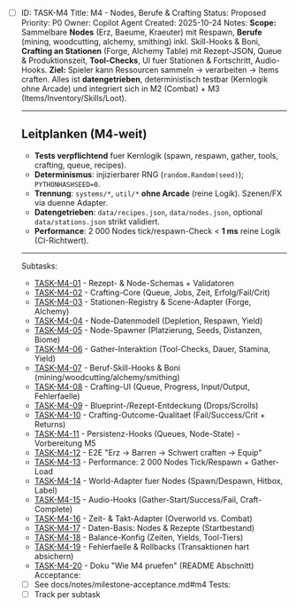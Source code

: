 - [ ] ID: TASK-M4
  Title: M4 - Nodes, Berufe & Crafting
  Status: Proposed
  Priority: P0
  Owner: Copilot Agent
  Created: 2025-10-24
  Notes:
  **Scope:** Sammelbare **Nodes** (Erz, Baeume, Kraeuter) mit Respawn, **Berufe** (mining, woodcutting, alchemy, smithing) inkl. Skill-Hooks & Boni, **Crafting an Stationen** (Forge, Alchemy Table) mit Rezept-JSON, Queue & Produktionszeit, **Tool-Checks**, UI fuer Stationen & Fortschritt, Audio-Hooks.
  **Ziel:** Spieler kann Ressourcen sammeln -> verarbeiten -> Items craften. Alles ist **datengetrieben**, deterministisch testbar (Kernlogik ohne Arcade) und integriert sich in M2 (Combat) + M3 (Items/Inventory/Skills/Loot).

  ---

  ## Leitplanken (M4-weit)
  - **Tests verpflichtend** fuer Kernlogik (spawn, respawn, gather, tools, crafting, queue, recipes).
  - **Determinismus**: injizierbarer RNG (`random.Random(seed)`); `PYTHONHASHSEED=0`.
  - **Trennung**: `systems/*`, `util/*` **ohne Arcade** (reine Logik). Szenen/FX via duenne Adapter.
  - **Datengetrieben**: `data/recipes.json`, `data/nodes.json`, optional `data/stations.json` strikt validiert.
  - **Performance**: 2 000 Nodes tick/respawn-Check < **1 ms** reine Logik (CI-Richtwert).

  ---
  Subtasks:
  - [TASK-M4-01](./TASK-M4-01.md) - Rezept- & Node-Schemas + Validatoren
  - [TASK-M4-02](./TASK-M4-02.md) - Crafting-Core (Queue, Jobs, Zeit, Erfolg/Fail/Crit)
  - [TASK-M4-03](./TASK-M4-03.md) - Stationen-Registry & Scene-Adapter (Forge, Alchemy)
  - [TASK-M4-04](./TASK-M4-04.md) - Node-Datenmodell (Depletion, Respawn, Yield)
  - [TASK-M4-05](./TASK-M4-05.md) - Node-Spawner (Platzierung, Seeds, Distanzen, Biome)
  - [TASK-M4-06](./TASK-M4-06.md) - Gather-Interaktion (Tool-Checks, Dauer, Stamina, Yield)
  - [TASK-M4-07](./TASK-M4-07.md) - Beruf-Skill-Hooks & Boni (mining/woodcutting/alchemy/smithing)
  - [TASK-M4-08](./TASK-M4-08.md) - Crafting-UI (Queue, Progress, Input/Output, Fehlerfaelle)
  - [TASK-M4-09](./TASK-M4-09.md) - Blueprint-/Rezept-Entdeckung (Drops/Scrolls)
  - [TASK-M4-10](./TASK-M4-10.md) - Crafting-Outcome-Qualitaet (Fail/Success/Crit + Returns)
  - [TASK-M4-11](./TASK-M4-11.md) - Persistenz-Hooks (Queues, Node-State) - Vorbereitung M5
  - [TASK-M4-12](./TASK-M4-12.md) - E2E "Erz -> Barren -> Schwert craften -> Equip"
  - [TASK-M4-13](./TASK-M4-13.md) - Performance: 2 000 Nodes Tick/Respawn + Gather-Load
  - [TASK-M4-14](./TASK-M4-14.md) - World-Adapter fuer Nodes (Spawn/Despawn, Hitbox, Label)
  - [TASK-M4-15](./TASK-M4-15.md) - Audio-Hooks (Gather-Start/Success/Fail, Craft-Complete)
  - [TASK-M4-16](./TASK-M4-16.md) - Zeit- & Takt-Adapter (Overworld vs. Combat)
  - [TASK-M4-17](./TASK-M4-17.md) - Daten-Basis: Nodes & Rezepte (Startbestand)
  - [TASK-M4-18](./TASK-M4-18.md) - Balance-Konfig (Zeiten, Yields, Tool-Tiers)
  - [TASK-M4-19](./TASK-M4-19.md) - Fehlerfaelle & Rollbacks (Transaktionen hart absichern)
  - [TASK-M4-20](./TASK-M4-20.md) - Doku "Wie M4 pruefen" (README Abschnitt)
  Acceptance:
  - [ ] See docs/notes/milestone-acceptance.md#m4
  Tests:
  - [ ] Track per subtask
